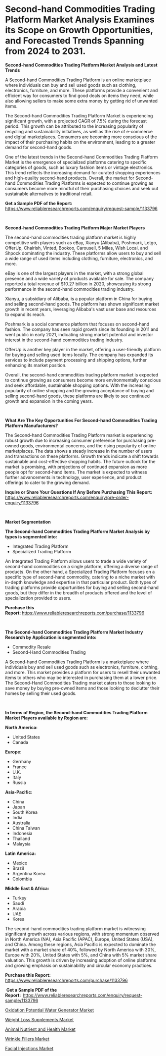 <p><h1>Second-hand Commodities Trading Platform Market Analysis Examines its Scope on Growth Opportunities, and Forecasted Trends Spanning from 2024 to 2031.</h1></p><p><strong>Second-hand Commodities Trading Platform Market Analysis and Latest Trends</strong></p>
<p><p>A Second-hand Commodities Trading Platform is an online marketplace where individuals can buy and sell used goods such as clothing, electronics, furniture, and more. These platforms provide a convenient and efficient way for consumers to find good deals on items they need, while also allowing sellers to make some extra money by getting rid of unwanted items.</p><p>The Second-hand Commodities Trading Platform Market is experiencing significant growth, with a projected CAGR of 7.5% during the forecast period. This growth can be attributed to the increasing popularity of recycling and sustainability initiatives, as well as the rise of e-commerce and digital marketplaces. Consumers are becoming more conscious of the impact of their purchasing habits on the environment, leading to a greater demand for second-hand goods.</p><p>One of the latest trends in the Second-hand Commodities Trading Platform Market is the emergence of specialized platforms catering to specific categories of goods, such as luxury fashion items or vintage electronics. This trend reflects the increasing demand for curated shopping experiences and high-quality second-hand products. Overall, the market for Second-hand Commodities Trading Platforms is expected to continue growing as consumers become more mindful of their purchasing choices and seek out sustainable alternatives to traditional retail.</p></p>
<p><strong>Get a Sample PDF of the Report:&nbsp;</strong> <a href="https://www.reliableresearchreports.com/enquiry/request-sample/1133796">https://www.reliableresearchreports.com/enquiry/request-sample/1133796</a></p>
<p>&nbsp;</p>
<p><strong>Second-hand Commodities Trading Platform Major Market Players</strong></p>
<p><p>The second-hand commodities trading platform market is highly competitive with players such as eBay, Xianyu (Alibaba), Poshmark, Letgo, OfferUp, Chairish, Vinted, Bookoo, Carousell, 5 Miles, Wish Local, and Shpock dominating the industry. These platforms allow users to buy and sell a wide range of used items including clothing, furniture, electronics, and more.</p><p>eBay is one of the largest players in the market, with a strong global presence and a wide variety of products available for sale. The company reported a total revenue of $10.27 billion in 2020, showcasing its strong performance in the second-hand commodities trading industry.</p><p>Xianyu, a subsidiary of Alibaba, is a popular platform in China for buying and selling second-hand goods. The platform has shown significant market growth in recent years, leveraging Alibaba's vast user base and resources to expand its reach.</p><p>Poshmark is a social commerce platform that focuses on second-hand fashion. The company has seen rapid growth since its founding in 2011 and went public in early 2021, indicating strong market potential and investor interest in the second-hand commodities trading industry.</p><p>OfferUp is another key player in the market, offering a user-friendly platform for buying and selling used items locally. The company has expanded its services to include payment processing and shipping options, further enhancing its market position.</p><p>Overall, the second-hand commodities trading platform market is expected to continue growing as consumers become more environmentally conscious and seek affordable, sustainable shopping options. With the increasing popularity of online shopping and the growing acceptance of buying and selling second-hand goods, these platforms are likely to see continued growth and expansion in the coming years.</p></p>
<p>&nbsp;</p>
<p><strong>What Are The Key Opportunities For Second-hand Commodities Trading Platform Manufacturers?</strong></p>
<p><p>The Second-hand Commodities Trading Platform market is experiencing robust growth due to increasing consumer preference for purchasing pre-owned goods, environmental concerns, and the rising popularity of online marketplaces. The data shows a steady increase in the number of users and transactions on these platforms. Growth trends indicate a shift towards sustainable and cost-effective shopping habits. The future outlook for the market is promising, with projections of continued expansion as more people opt for second-hand items. The market is expected to witness further advancements in technology, user experience, and product offerings to cater to the growing demand.</p></p>
<p><strong>Inquire or Share Your Questions If Any Before Purchasing This Report:</strong> <a href="https://www.reliableresearchreports.com/enquiry/pre-order-enquiry/1133796">https://www.reliableresearchreports.com/enquiry/pre-order-enquiry/1133796</a></p>
<p>&nbsp;</p>
<p><strong>Market Segmentation</strong></p>
<p><strong>The Second-hand Commodities Trading Platform Market Analysis by types is segmented into:</strong></p>
<p><ul><li>Integrated Trading Platform</li><li>Specialized Trading Platform</li></ul></p>
<p><p>An Integrated Trading Platform allows users to trade a wide variety of second-hand commodities on a single platform, offering a diverse range of products. On the other hand, a Specialized Trading Platform focuses on a specific type of second-hand commodity, catering to a niche market with in-depth knowledge and expertise in that particular product. Both types of trading platforms provide opportunities for buying and selling second-hand goods, but they differ in the breadth of products offered and the level of specialization provided to users.</p></p>
<p><strong>Purchase this Report:&nbsp;</strong><a href="https://www.reliableresearchreports.com/purchase/1133796">https://www.reliableresearchreports.com/purchase/1133796</a></p>
<p>&nbsp;</p>
<p><strong>The Second-hand Commodities Trading Platform Market Industry Research by Application is segmented into:</strong></p>
<p><ul><li>Commodity Resale</li><li>Second-Hand Commodities Trading</li></ul></p>
<p><p>A Second-hand Commodities Trading Platform is a marketplace where individuals buy and sell used goods such as electronics, furniture, clothing, and more. This market provides a platform for users to resell their unwanted items to others who may be interested in purchasing them at a lower price. The Second-Hand Commodities Trading market caters to those looking to save money by buying pre-owned items and those looking to declutter their homes by selling their used goods.</p></p>
<p>&nbsp;</p>
<p><strong>In terms of Region, the Second-hand Commodities Trading Platform Market Players available by Region are:</strong></p>
<p>
    <p> <strong> North America: </strong>
        <ul>
            <li>United States</li>
            <li>Canada</li>
        </ul>
        </p> 
    <p> <strong> Europe: </strong>
        <ul>
            <li>Germany</li>
            <li>France</li>
            <li>U.K.</li>
            <li>Italy</li>
            <li>Russia</li>
        </ul>
        </p> 
    <p> <strong> Asia-Pacific: </strong>
        <ul>
            <li>China</li>
            <li>Japan</li>
            <li>South Korea</li>
            <li>India</li>
            <li>Australia</li>
            <li>China Taiwan</li>
            <li>Indonesia</li>
            <li>Thailand</li>
            <li>Malaysia</li>
        </ul>
        </p> 
    <p> <strong> Latin America: </strong>
        <ul>
            <li>Mexico</li>
            <li>Brazil</li>
            <li>Argentina Korea</li>
            <li>Colombia</li>
        </ul>
        </p> 
    <p> <strong> Middle East & Africa: </strong>
        <ul>
            <li>Turkey</li>
            <li>Saudi</li>
            <li>Arabia</li>
            <li>UAE</li>
            <li>Korea</li>
        </ul>
    </p>
    </p>
<p><p>The second-hand commodities trading platform market is witnessing significant growth across various regions, with strong momentum observed in North America (NA), Asia Pacific (APAC), Europe, United States (USA), and China. Among these regions, Asia Pacific is expected to dominate the market with a market share of 40%, followed by North America with 30%, Europe with 20%, United States with 5%, and China with 5% market share valuation. This growth is driven by increasing adoption of online platforms and growing emphasis on sustainability and circular economy practices.</p></p>
<p><strong>Purchase this Report: </strong><a href="https://www.reliableresearchreports.com/purchase/1133796">https://www.reliableresearchreports.com/purchase/1133796</a></p>
<p>&nbsp;<strong>Get a Sample PDF of the Report:&nbsp;&nbsp;</strong><a href="https://www.reliableresearchreports.com/enquiry/request-sample/1133796">https://www.reliableresearchreports.com/enquiry/request-sample/1133796</a></p>
<p><strong></strong></p>
<p><p><a href="https://github.com/BryceTownsendr/Market-Research-Report-List-3/blob/main/oxidation-potential-water-generator-market.md">Oxidation Potential Water Generator Market</a></p><p><a href="https://medium.com/@nicolabailey67/weight-loss-supplements-nbsp-market-focuses-on-market-share-size-and-projected-forecast-till-2031-b4313fc51d9e">Weight Loss Supplements Market</a></p><p><a href="https://github.com/mahnoor2003/Market-Research-Report-List-3/blob/main/animal-nutrient-and-health-market.md">Animal Nutrient and Health Market</a></p><p><a href="https://medium.com/@darienhoppe3434/wrinkle-fillers-market-competitive-analysis-market-trends-and-forecast-to-2031-bacedc42fc11">Wrinkle Fillers Market</a></p><p><a href="https://medium.com/@darienhoppe3434/facial-injections-market-analysis-its-cagr-market-segmentation-and-global-industry-overview-87a8b39fe9f1">Facial Injections Market</a></p></p>
